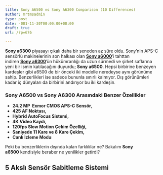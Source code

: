 ```yaml
---
title: Sony A6500 vs Sony A6300 Comparison (10 Differences)
author: mrtmsadmin
type: post
date: -001-11-30T00:00:00+00:00
draft: true
url: /?p=676

---
```

**Sony a6300** piyasayı çıkalı daha bir seneden az süre oldu. Sony’nin APS-C sensörlü makinelerinin son halkası olan <a href="https://fotografium.com/urun/sony-a6000-body-aynasiz-fotograf-makinesi" target="_blank"><strong>Sony a6000</strong></a>’i tahttan indiren <a href="https://fotografium.com/urun/sony-a6300-body-aynasiz-dijital-fotograf-makinesi" target="_blank"><strong>Sony a6300</strong></a>’ün hükümranlığı da uzun sürmedi ve şirket saflarına yeni bir ismin katılacağını duyurdu; **Sony a6500**. Hepsi birbirine benzeyen kardeşler gibi a6500 de bir önceki iki modelle neredeyse aynı görünüme sahip. Benzerlikleri ise sadece bununla sınırlı kalmıyor. Dış görünümleri kadar iç dünyaları da birbirini andırıyor bu iki kardeşin.

### Sony A6500 vs Sony A6300 Arasındaki Benzer Özellikler

  * **24.2 MP  Exmor CMOS APS-C Sensör,**
  * **425 AF Noktası,**
  * **Hybrid AutoFocus Sistemi,**
  * **4K Video Kaydı,**
  * **120fps Slow Motion Çekim Özelliği,**
  * **Saniyede 11 Kare ve 8 Kare Çekim,**
  * **Canlı İzleme Modu**

Peki bu benzerliklerin dışında kalan farklılılar ne? Bakalım **Sony a6500** kendisiyle beraber ne yenilikler getirdi?

## 5 Akslı Sensör Sabitleme Sistemi